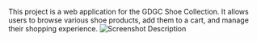 This project is a web application for the GDGC Shoe Collection. It allows users to browse various shoe products, add them to a cart, and manage their shopping experience.
![Screenshot Description](screenshots/screenshot1.png)
